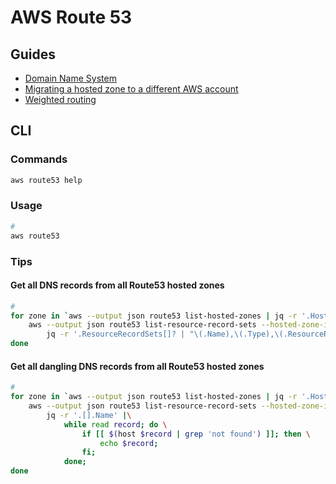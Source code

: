 # AWS Route 53

## Guides

- [Domain Name System](https://en.wikipedia.org/wiki/Domain_Name_System)
- [Migrating a hosted zone to a different AWS account](https://docs.aws.amazon.com/Route53/latest/DeveloperGuide/hosted-zones-migrating.html)
- [Weighted routing](https://docs.aws.amazon.com/Route53/latest/DeveloperGuide/routing-policy.html#routing-policy-weighted)

## CLI

### Commands

```sh
aws route53 help
```

### Usage

```sh
#
aws route53
```

<!--
aws route53 list-resource-record-sets \
  --hosted-zone-id Z2LD58HEXAMPLE

aws route53 list-resource-record-sets \
  --hosted-zone-id Z2LD58HEXAMPLE \
  --max-items 1

aws route53 list-resource-record-sets \
  --hosted-zone-id Z2LD58HEXAMPLE \
  --max-items 1 \
  --starting-token Z3M3LMPEXAMPLE

aws route53 list-resource-record-sets \
  --hosted-zone-id Z2LD58HEXAMPLE \
  --query "ResourceRecordSets[?Name == 'example.domain.']"
-->

### Tips

#### Get all DNS records from all Route53 hosted zones

```sh
#
for zone in `aws --output json route53 list-hosted-zones | jq -r '.HostedZones[].Id'`; do \
    aws --output json route53 list-resource-record-sets --hosted-zone-id $zone |\
        jq -r '.ResourceRecordSets[]? | "\(.Name),\(.Type),\(.ResourceRecords[]?.Value)"'; \
done
```

#### Get all dangling DNS records from all Route53 hosted zones

```sh
#
for zone in `aws --output json route53 list-hosted-zones | jq -r '.HostedZones[].Id'`; do
    aws --output json route53 list-resource-record-sets --hosted-zone-id $zone --query "ResourceRecordSets[?Type == 'CNAME']" |\
        jq -r '.[].Name' |\
            while read record; do \
                if [[ $(host $record | grep 'not found') ]]; then \
                    echo $record;
                fi;
            done;
done
```

<!--
aws route53 list-resource-record-sets \
  --hosted-zone-id [hosted-zone-id] \
    > ./[path-to-output-file]
-->

<!--
heritage=external-dns,
external-dns/owner=prod-us-east-1,
external-dns/resource=service/monitoring/prometheus-stack-kube-prom-prometheus

heritage=external-dns,
external-dns/owner=tools-us-east-1,
external-dns/resource=ingress/monitoring/prometheus-stack-grafana
-->
